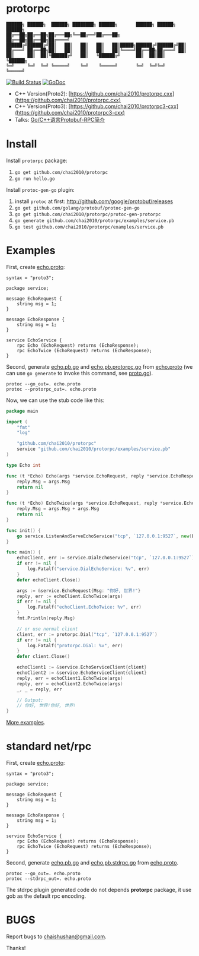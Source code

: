 # protorpc

```
██████╗ ██████╗  ██████╗ ████████╗ ██████╗       ██████╗ ██████╗  ██████╗
██╔══██╗██╔══██╗██╔═══██╗╚══██╔══╝██╔═══██╗      ██╔══██╗██╔══██╗██╔════╝
██████╔╝██████╔╝██║   ██║   ██║   ██║   ██║█████╗██████╔╝██████╔╝██║
██╔═══╝ ██╔══██╗██║   ██║   ██║   ██║   ██║╚════╝██╔══██╗██╔═══╝ ██║
██║     ██║  ██║╚██████╔╝   ██║   ╚██████╔╝      ██║  ██║██║     ╚██████╗
╚═╝     ╚═╝  ╚═╝ ╚═════╝    ╚═╝    ╚═════╝       ╚═╝  ╚═╝╚═╝      ╚═════╝
```

[![Build Status](https://travis-ci.org/chai2010/protorpc.svg)](https://travis-ci.org/chai2010/protorpc)
[![GoDoc](https://godoc.org/github.com/chai2010/protorpc?status.svg)](https://godoc.org/github.com/chai2010/protorpc)

- C++ Version(Proto2): [https://github.com/chai2010/protorpc.cxx](https://github.com/chai2010/protorpc.cxx)
- C++ Version(Proto3): [https://github.com/chai2010/protorpc3-cxx](https://github.com/chai2010/protorpc3-cxx)
- Talks: [Go/C++语言Protobuf-RPC简介](http://go-talks.appspot.com/github.com/chai2010/talks/chai2010-protorpc-intro.slide)

# Install

Install `protorpc` package:

1. `go get github.com/chai2010/protorpc`
1. `go run hello.go`

Install `protoc-gen-go` plugin:

1. install `protoc` at first: http://github.com/google/protobuf/releases
1. `go get github.com/golang/protobuf/protoc-gen-go`
1. `go get github.com/chai2010/protorpc/protoc-gen-protorpc`
1. `go generate github.com/chai2010/protorpc/examples/service.pb`
1. `go test github.com/chai2010/protorpc/examples/service.pb`


# Examples

First, create [echo.proto](examples/service.pb/echo.proto):

```Proto
syntax = "proto3";

package service;

message EchoRequest {
	string msg = 1;
}

message EchoResponse {
	string msg = 1;
}

service EchoService {
	rpc Echo (EchoRequest) returns (EchoResponse);
	rpc EchoTwice (EchoRequest) returns (EchoResponse);
}
```

Second, generate [echo.pb.go](examples/service.pb/echo.pb.go) and [echo.pb.protorpc.go](examples/service.pb/echo.pb.protorpc.go)
from [echo.proto](examples/service.pb/echo.proto) (we can use `go generate` to invoke this command, see [proto.go](examples/service.pb/proto.go)).

	protoc --go_out=. echo.proto
	protoc --protorpc_out=. echo.proto


Now, we can use the stub code like this:

```Go
package main

import (
	"fmt"
	"log"

	"github.com/chai2010/protorpc"
	service "github.com/chai2010/protorpc/examples/service.pb"
)

type Echo int

func (t *Echo) Echo(args *service.EchoRequest, reply *service.EchoResponse) error {
	reply.Msg = args.Msg
	return nil
}

func (t *Echo) EchoTwice(args *service.EchoRequest, reply *service.EchoResponse) error {
	reply.Msg = args.Msg + args.Msg
	return nil
}

func init() {
	go service.ListenAndServeEchoService("tcp", `127.0.0.1:9527`, new(Echo))
}

func main() {
	echoClient, err := service.DialEchoService("tcp", `127.0.0.1:9527`)
	if err != nil {
		log.Fatalf("service.DialEchoService: %v", err)
	}
	defer echoClient.Close()

	args := &service.EchoRequest{Msg: "你好, 世界!"}
	reply, err := echoClient.EchoTwice(args)
	if err != nil {
		log.Fatalf("echoClient.EchoTwice: %v", err)
	}
	fmt.Println(reply.Msg)

	// or use normal client
	client, err := protorpc.Dial("tcp", `127.0.0.1:9527`)
	if err != nil {
		log.Fatalf("protorpc.Dial: %v", err)
	}
	defer client.Close()

	echoClient1 := &service.EchoServiceClient{client}
	echoClient2 := &service.EchoServiceClient{client}
	reply, err = echoClient1.EchoTwice(args)
	reply, err = echoClient2.EchoTwice(args)
	_, _ = reply, err

	// Output:
	// 你好, 世界!你好, 世界!
}
```

[More examples](examples).

# standard net/rpc

First, create [echo.proto](examples/stdrpc.pb/echo.proto):

```Proto
syntax = "proto3";

package service;

message EchoRequest {
	string msg = 1;
}

message EchoResponse {
	string msg = 1;
}

service EchoService {
	rpc Echo (EchoRequest) returns (EchoResponse);
	rpc EchoTwice (EchoRequest) returns (EchoResponse);
}
```

Second, generate [echo.pb.go](examples/stdrpc.pb/echo.pb.go) and [echo.pb.stdrpc.go](examples/stdrpc.pb/echo.pb.stdrpc.go)
from [echo.proto](examples/stdrpc.pb/echo.proto).

	protoc --go_out=. echo.proto
	protoc --stdrpc_out=. echo.proto

The stdrpc plugin generated code do not depends **protorpc** package, it use gob as the default rpc encoding.

# BUGS

Report bugs to <chaishushan@gmail.com>.

Thanks!
